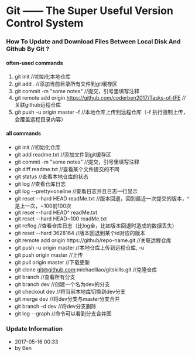 # Git —— The Super Useful Version Control System

### How To Update and Download Files Between Local Disk And Github By Git ?
#### often-used commands
1. git init   //初始化本地仓库
2. git add .   //添加当前目录所有文件到git缓存区
3. git commit -m "some notes"   //提交，引号里填写注释
4. git remote add origin https://github.com/coderben2017/Tasks-of-IFE   //关联github远程仓库
5. git push -u origin master -f   //本地仓库上传到远程仓库（-f 执行强制上传，会覆盖远程目录内容）
#### all commands
- git init   //初始化仓库
- git add readme.txt   //添加文件到git缓存区
- git commit -m "some notes"   //提交，引号里填写注释
- git diff readme.txt   //查看某个文件提交的不同
- git status   //查看本地仓库的状态
- git log   //查看仓库日志
- git log --pretty=oneline   //查看日志并且日志一行显示
- git reset --hard HEAD  readMe.txt   //版本回退，回到最近一次提交的版本，^是上一次，~100前100次
- git reset --hard HEAD^ readMe.txt
- git reset --hard HEAD~100 readMe.txt
- git reflog   //查看仓库日志（比log全，比如版本回退时造成的数据丢失)
- git reset --hard 3628164   //版本回退到某个id对应的版本
- git remote add origin https://github/repo-name.git   //关联远程仓库
- git push -u origin master   //本地仓库上传到远程仓库, -u
- git push origin master   //上传
- git pull origin master   //下载更新
- git clone git@github.com:michaelliao/gitskills.git   //克隆仓库
- git branch   //查看所有分支
- git branch dev   //创建一个名为dev的分支
- git checkout dev   //将当前本地库切换到dev分支
- git merge dev   //将dev分支与master分支合并
- git branch -d dev   //将dev分支删除
- git log --graph   //命令可以看到分支合并图

### Update Information
- 2017-05-16 00:33
- by Ben
